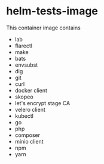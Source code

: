 # helm-tests-image

This container image contains

- lab
- flarectl
- make
- bats
- envsubst
- dig
- git
- curl
- docker client
- skopeo
- let's encrypt stage CA
- velero client
- kubectl
- go
- php
- composer
- minio client
- npm
- yarn
